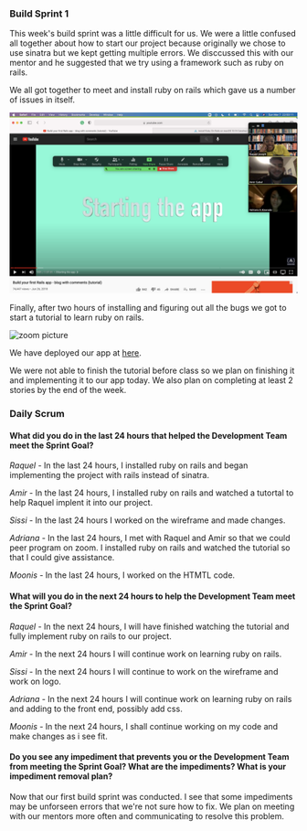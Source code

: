 ### Build Sprint 1
This week's build sprint was a little difficult for us. We were a little confused all together about how to start our project because originally we chose to use sinatra but we kept getting multiple errors. We disccussed this with our mentor and he suggested that we try using a framework such as ruby on rails.

We all got together to meet and install ruby on rails which gave us a number of issues in itself.

![zoom picture](updateImgs/zoom_screenshot.png)

Finally, after two hours of installing and figuring out all the bugs we got to start a tutorial to learn ruby on rails.

![zoom picture](updateImgs/zoom_screenshot2.png)

We have deployed our app at [here](https://community-connect-1.herokuapp.com).

We were not able to finish the tutorial before class so we plan on finishing it and implementing it to our app today. We also plan on completing at least 2 stories by the end of the week.

### Daily Scrum
#### What did you do in the last 24 hours that helped the Development Team meet the Sprint Goal?

*Raquel* - In the last 24 hours, I installed ruby on rails and began implementing the project with rails instead of sinatra.

*Amir* - In the last 24 hours, I installed ruby on rails and watched a tutortal to help Raquel implent it into our project.

*Sissi* - In the last 24 hours I worked on the wireframe and made changes.

*Adriana* - In the last 24 hours, I met with Raquel and Amir so that we could peer program on zoom. I installed ruby on rails and watched the tutorial so that I could give assistance.

*Moonis* - In the last 24 hours, I worked on the HTMTL code.

#### What will you do in the next 24 hours to help the Development Team meet the Sprint Goal?

*Raquel* - In the next 24 hours, I will have finished watching the tutorial and fully implement ruby on rails to our project.

*Amir* - In the next 24 hours I will continue work on learning ruby on rails.

*Sissi* - In the next 24 hours I will continue to work on the wireframe and work on logo.

*Adriana* - In the next 24 hours I will continue work on learning ruby on rails and adding to the front end, possibly add css.

*Moonis* - In the next 24 hours, I shall continue working on my code and make changes as i see fit.


#### Do you see any impediment that prevents you or the Development Team from meeting the Sprint Goal? What are the impediments? What is your impediment removal plan?

Now that our first build sprint was conducted. I see that some impediments may be unforseen errors that we're not sure how to fix. We plan on meeting with our mentors more often and communicating to resolve this problem.
